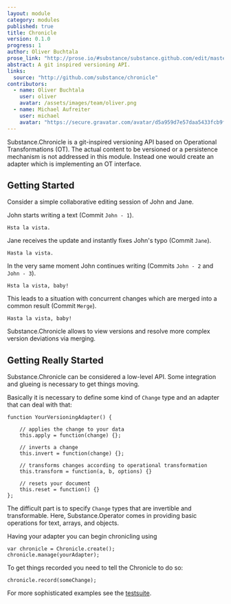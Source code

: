 ```yaml
---
layout: module
category: modules
published: true
title: Chronicle
version: 0.1.0
progress: 1
author: Oliver Buchtala
prose_link: "http://prose.io/#substance/substance.github.com/edit/master/_posts/modules/0100-01-03-chronicle.md"
abstract: A git inspired versioning API.
links: 
  source: "http://github.com/substance/chronicle"
contributors: 
  - name: Oliver Buchtala
    user: oliver
    avatar: /assets/images/team/oliver.png
  - name: Michael Aufreiter
    user: michael
    avatar: "https://secure.gravatar.com/avatar/d5a959d7e57daa5433fcb9f8da40be4b?d=https://a248.e.akamai.net/assets.github.com%2Fimages%2Fgravatars%2Fgravatar-140.png"
---
```


Substance.Chronicle is a git-inspired versioning API based on Operational Transformations (OT). The actual content to be versioned or a persistence mechanism is not addressed in this module. Instead one would create an adapter which is implementing an OT interface.

## Getting Started

Consider a simple collaborative editing session of John and Jane.

John starts writing a text (Commit `John - 1`).

    Hsta la vista.

Jane receives the update and instantly fixes John's typo (Commit `Jane`).

    Hasta la vista.
    
In the very same moment John continues writing (Commits `John - 2` and `John - 3`).

    Hsta la vista, baby!

This leads to a situation with concurrent changes which are merged into a common result (Commit `Merge`).

    Hasta la vista, baby!

Substance.Chronicle allows to view versions and resolve more complex version deviations via merging.

## Getting Really Started

Substance.Chronicle can be considered a low-level API. Some integration and glueing is necessary to get things moving.

Basically it is necessary to define some kind of `Change` type and an adapter that can deal with that:

    function YourVersioningAdapter() {
    
      	// applies the change to your data
    	this.apply = function(change) {};

		// inverts a change
        this.invert = function(change) {};

		// transforms changes according to operational transformation
        this.transform = function(a, b, options) {}

		// resets your document
		this.reset = function() {}
	};

The difficult part is to specify `Change` types that are invertible and transformable. Here, Substance.Operator comes in providing basic operations for text, arrays, and objects.

Having your adapter you can begin chronicling using

    var chronicle = Chronicle.create();
    chronicle.manage(yourAdapter);
    
To get things recorded you need to tell the Chronicle to do so:

    chronicle.record(someChange);


For more sophisticated examples see the [testsuite](https://github.com/substance/chronicle/tree/master/tests).

